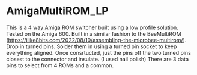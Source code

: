 # AmigaMultiROM_LP
This is a 4 way Amiga ROM switcher built using a low profile solution. Tested on the Amiga 600.
Built in a similar fashion to the BeeMultiROM (https://ilike8bits.com/2022/08/10/assembling-the-microbee-multirom/). Drop in turned pins. Solder them in using a turned pin socket to keep everything aligned.
Once consrtucted, just the pins off the two turned pins closest to the connector and insulate. (I used nail polish)
There are 3 data pins to select from 4 ROMs and a common.
